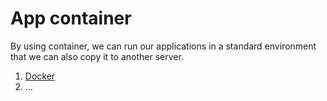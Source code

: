# App container

By using container, we can run our applications in a standard environment that we can also copy it to another server.

1. [Docker](https://www.docker.com/)
2. ...

